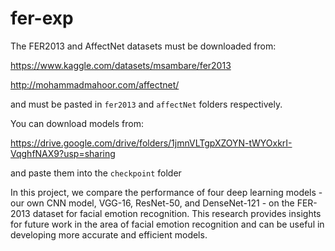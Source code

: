 # fer-exp

The FER2013 and AffectNet datasets must be downloaded from:

https://www.kaggle.com/datasets/msambare/fer2013 

http://mohammadmahoor.com/affectnet/

and must be pasted in `fer2013` and `affectNet` folders respectively.


You can download models from:

https://drive.google.com/drive/folders/1jmnVLTgpXZOYN-tWYOxkrI-VqghfNAX9?usp=sharing

and paste them into the `checkpoint` folder

In this project, we compare the performance of four deep learning models - our own CNN model, VGG-16, ResNet-50, and DenseNet-121 - on the FER-2013 dataset for facial emotion recognition. This research provides insights for future work in the area of facial emotion recognition and can be useful in developing more accurate and efficient models.

